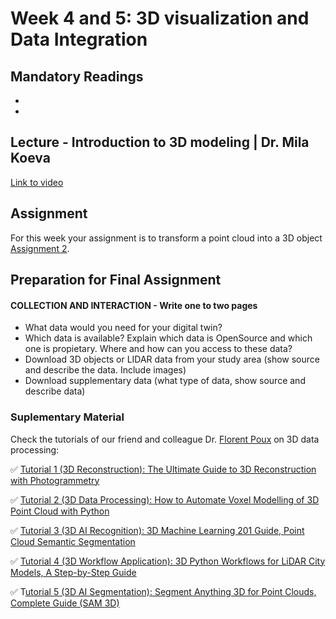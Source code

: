 # Week 4 and 5: 3D visualization and Data Integration

## Mandatory Readings 

*
*


## Lecture - Introduction to 3D modeling | Dr. Mila Koeva

[Link to video](video)

## Assignment

For this week your assignment is to transform a point cloud into a 3D object [Assignment 2](../Assignment/Assignment%20II.md).

## Preparation for Final Assignment


#### COLLECTION AND INTERACTION - Write one to two pages

*	What data would you need for your digital twin? 
*	Which data is available? Explain which data is OpenSource and which one is propietary. Where and how can you access to these data? 
*	Download 3D objects or LIDAR data from your study area (show source and describe the data. Include images)
*	Download supplementary data (what type of data, show source and describe data)


### Suplementary Material

Check the tutorials of our friend and colleague Dr. [Florent Poux](https://www.linkedin.com/in/florent-poux-point-cloud/) on 3D data processing:

 ✅ [Tutorial 1 (3D Reconstruction): The Ultimate Guide to 3D Reconstruction with Photogrammetry](https://lnkd.in/e_X-Be-3)

 ✅ [Tutorial 2 (3D Data Processing): How to Automate Voxel Modelling of 3D Point Cloud with Python]( https://lnkd.in/gYTxGDGB)

 ✅ [Tutorial 3 (3D AI Recognition): 3D Machine Learning 201 Guide, Point Cloud Semantic Segmentation](https://lnkd.in/ee7vqnh8)

 ✅ [Tutorial 4 (3D Workflow Application): 3D Python Workflows for LiDAR City Models, A Step-by-Step Guide](https://lnkd.in/eB_picCW)

 ✅ T[utorial 5 (3D AI Segmentation): Segment Anything 3D for Point Clouds, Complete Guide (SAM 3D)](https://lnkd.in/eWpnF4JS)
 